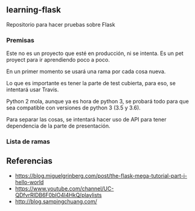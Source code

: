 ## learning-flask

Repositorio para hacer pruebas sobre Flask

### Premisas

Este no es un proyecto que esté en producción, ni se intenta. Es un pet proyect para ir aprendiendo poco a poco.

En un primer momento se usará una rama por cada cosa nueva.

Lo que es importante es tener la parte de test cubierta, para eso, se intentará usar Travis.

Python 2 mola, aunque ya es hora de python 3, se probará todo para que sea compatible con versiones de python 3 (3.5 y 3.6).

Para separar las cosas, se intentará hacer uso de API para tener dependencia de la parte de presentación.

### Lista de ramas


## Referencias

* https://blog.miguelgrinberg.com/post/the-flask-mega-tutorial-part-i-hello-world
* https://www.youtube.com/channel/UC-QDfvrRIDB6F0bIO4I4HkQ/playlists
* http://blog.sampingchuang.com/

